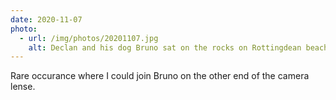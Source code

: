 ```yaml
---
date: 2020-11-07
photo:
  - url: /img/photos/20201107.jpg
    alt: Declan and his dog Bruno sat on the rocks on Rottingdean beach.
---
```


Rare occurance where I could join Bruno on the other end of the camera lense.
